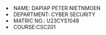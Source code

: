 <li>
NAME: DAPIAP PETER NIETNMOEN<li>
DEPARTMENT: CYBER SECURITY<li>
MATRIC NO.: U23CYS1048<li>
COURSE:CSC201</li>
